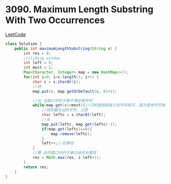 # 3090. Maximum Length Substring With Two Occurrences
[LeetCode](https://leetcode.com/problems/maximum-length-substring-with-two-occurrences/)

```java
class Solution {
    public int maximumLengthSubstring(String s) {
        int res = 0;
        //sliding window
        int left = 0;
        int most = 2;
        Map<Character, Integer> map = new HashMap<>();
        for(int i=0; i<s.length(); i++) {
            char c = s.charAt(i);
            //进
            map.put(c, map.getOrDefault(c, 0)+1);

            //出 当窗口中的子串不满足条件时
            while(map.get(c)>most){//只检查刚刚放入的字符即可，因为其他字符肯定都是符合要求的
                //找到最左边的字符，之恩
                char leftc = s.charAt(left);
                //从
                map.put(leftc, map.get(leftc)-1);
                if(map.get(leftc)==0){
                    map.remove(leftc);
                }
                left++;//右移动
            }
            //算 此时窗口中的子串已经符合要求
            res = Math.max(res, i-left+1);
        }
        return res;
    }
}
```
